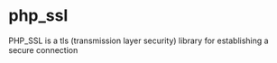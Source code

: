 # php_ssl
PHP_SSL is a tls (transmission layer security) library for establishing a secure connection
